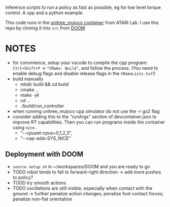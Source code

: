 Inference scripts to run a policy as fast as possible, eg for low level torque control. A cpp and a python example.

This code runs in the [unitree_mujoco container]([https://github.com/Atarilab/DOOM](https://github.com/Atarilab/unitree_mujoco_container/tree/7a1f16362ff653b45feb41273c97b212d5604c5b)) from ATARI Lab. I use this repo by cloning it into `src` from [DOOM](https://github.com/Atarilab/DOOM)

# NOTES	
- for convinience, setup your vscode to compile the cpp program: `Ctrl+Shift+P` → `"CMake: Build"`, and follow the process. (You need to enable debug flags and disable release flags in the `CMakeLists.txt`!)
- build manually
  - mkdir build && cd build
  - cmake ..
  - make -j4
  - cd ..
  - ./build/run_controller
- when running unitree_mujoco cpp simulator do not use the -r go2 flag
- consider adding this to the "runArgs" section of devcontainer.json to improve RT capabilities. Then you can run programs inside the container using `nice` .
  - "--cpuset-cpus=0,1,2,3",
  - "--cap-add=SYS_NICE"


## Deployment with DOOM
- `source setup.sh` in ~/workspaces/DOOM and you are ready to go
- TODO robot tends to fall to forward-right direction -> add more pushes to policy?
- TOOD try smooth actions
- TODO oscillations are still visible, especially when contact with the ground -> further penalize action changes; penalize foot contact forces; penalize non-flat orientation






